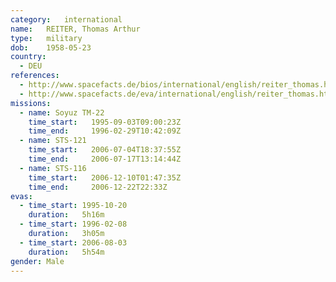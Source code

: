 ```yaml
---
category:	international
name:	REITER, Thomas Arthur
type:	military
dob:	1958-05-23
country:
  - DEU
references:
  - http://www.spacefacts.de/bios/international/english/reiter_thomas.htm
  - http://www.spacefacts.de/eva/international/english/reiter_thomas.htm
missions:
  - name: Soyuz TM-22
    time_start:   1995-09-03T09:00:23Z
    time_end:     1996-02-29T10:42:09Z
  - name: STS-121
    time_start:   2006-07-04T18:37:55Z
    time_end:     2006-07-17T13:14:44Z
  - name: STS-116
    time_start:   2006-12-10T01:47:35Z
    time_end:     2006-12-22T22:33Z
evas:
  - time_start: 1995-10-20
    duration:   5h16m
  - time_start: 1996-02-08
    duration:   3h05m
  - time_start: 2006-08-03
    duration:   5h54m
gender:	Male
---
```

